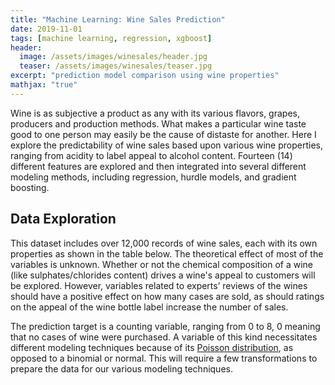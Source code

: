 ```yaml
---
title: "Machine Learning: Wine Sales Prediction"
date: 2019-11-01
tags: [machine learning, regression, xgboost]
header:
  image: /assets/images/winesales/header.jpg
  teaser: /assets/images/winesales/teaser.jpg
excerpt: "prediction model comparison using wine properties"
mathjax: "true"
---
```

Wine is as subjective a product as any with its various flavors, grapes, producers and production methods. What makes a particular wine taste good to one person may easily be the cause of distaste for another. Here I explore the predictability of wine sales based upon various wine properties, ranging from acidity to label appeal to alcohol content. Fourteen (14) different features are explored and then integrated into several different modeling methods, including regression, hurdle models, and gradient boosting.

## Data Exploration
This dataset includes over 12,000 records of wine sales, each with its own properties as shown in the table below. The theoretical effect of most of the variables is unknown.  Whether or not the chemical composition of a wine (like sulphates/chlorides content) drives a wine's appeal to customers will be explored. However, variables related to experts’ reviews of the wines should have a positive effect on how many cases are sold, as should ratings on the appeal of the wine bottle label increase the number of sales.

The prediction target is a counting variable, ranging from 0 to 8, 0 meaning that no cases of wine were purchased. A variable of this kind necessitates different modeling techniques because of its [Poisson distribution](https://en.wikipedia.org/wiki/Poisson_distribution), as opposed to a binomial or normal. This will require a few transformations to prepare the data for our various modeling techniques.
